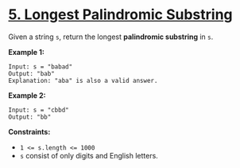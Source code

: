 # [5. Longest Palindromic Substring](https://leetcode.com/problems/longest-palindromic-substring/description/)

Given a string `s`, return the longest **palindromic substring** in `s`.

**Example 1:**

```
Input: s = "babad"
Output: "bab"
Explanation: "aba" is also a valid answer.
```

**Example 2:**

```
Input: s = "cbbd"
Output: "bb"
```

**Constraints:**

- `1 <= s.length <= 1000`
- `s` consist of only digits and English letters.